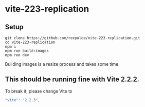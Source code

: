# vite-223-replication

## Setup

```
git clone https://github.com/reepolee/vite-223-replication.git
cd vite-223-replication
npm i
npm run build:images
npm run dev
```

Building images is a resize process and takes some time. 

## This should be running fine with Vite 2.2.2. 

To break it, please change Vite to 
```js
"vite": "2.2.3",
```
